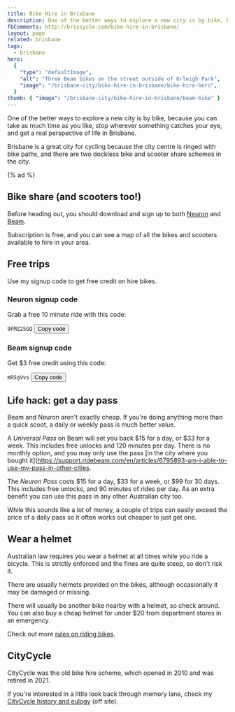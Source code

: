 ```yaml
---
title: Bike Hire in Brisbane
description: One of the better ways to explore a new city is by bike, because you can take as much time as you like to stop wherever something catches your eye.
fbComments: http://briscycle.com/bike-hire-in-brisbane/
layout: page
related: brisbane
tags:
  - brisbane
hero:
  {
    "type": "defaultImage",
    "alt": "Three Beam bikes on the street outside of Orleigh Park",
    "image": "/brisbane-city/bike-hire-in-brisbane/bike-hire-hero",
  }
thumb: { "image": "/brisbane-city/bike-hire-in-brisbane/beam-bike" }
---
```


One of the better ways to explore a new city is by bike, because you can take as much time as you like, stop wherever something catches your eye, and get a real perspective of life in Brisbane.

Brisbane is a great city for cycling because the city centre is ringed with bike paths, and there are two dockless bike and scooter share schemes in the city.

{% ad %}

## Bike share (and scooters too!)

Before heading out, you should download and sign up to both [Neuron](https://www.rideneuron.com/) and [Beam](https://www.ridebeam.com/).

Subscription is free, and you can see a map of all the bikes and scooters available to hire in your area.

## Free trips

Use my signup code to get free credit on hire bikes.

<div class="card">
<div class="card__link">
<div class="card__content">
<div class="sidebyside">
<div>
<h3>Neuron signup code</h3>

<p>Grab a free 10 minute ride with this code:</p>

<aside class="copy-code">
  <code id="neuron-code" class="copy-code__text">9FMZ25GQ</code>
  <button class="copy-code__button" data-clipboard-target="#neuron-code">
  Copy code
  </button>
</aside>

</div>

<div>
<h3>Beam signup code</h3>

<p>Get $3 free credit using this code:</p>

<aside class="copy-code">
  <code id="beam-code" data-owner="ash" class="copy-code__text">mR5gVvs</code>
  <!-- code id="beam-code" data-owner="tae" class="copy-code__text">Az3rHAN</code -->
  <button class="copy-code__button" data-clipboard-target="#beam-code">
  Copy code
  </button>
</aside>
</div>
</div>
</div>
</div>
</div>

## Life hack: get a day pass

Beam and Neuron aren't exactly cheap. If you're doing anything more than a quick scoot, a daily or weekly pass is much better value.

A _Universal Pass_ on Beam will set you back $15 for a day, or $33 for a week. This includes free unlocks and 120 minutes per day. There is no monthly option, and you may only use the pass [in the city where you bought it](https://support.ridebeam.com/en/articles/6795893-am-i-able-to-use-my-pass-in-other-cities.

The _Neuron Pass_ costs $15 for a day, $33 for a week, or $99 for 30 days. This includes free unlocks, and 90 minutes of rides per day. As an extra benefit you can use this pass in any other Australian city too.

While this sounds like a lot of money, a couple of trips can easily exceed the price of a daily pass so it often works out cheaper to just get one.

## Wear a helmet

Australian law requires you wear a helmet at all times while you ride a bicycle. This is strictly enforced and the fines are quite steep, so don't risk it.

There are usually helmets provided on the bikes, although occasionally it may be damaged or missing.

There will usually be another bike nearby with a helmet, so check around. You can also buy a cheap helmet for under $20 from department stores in an emergency.

Check out more [rules on riding bikes](/bicycle-regulation).

## CityCycle

CityCycle was the old bike hire scheme, which opened in 2010 and was retired in 2021.

If you're interested in a little look back through memory lane, check my [CityCycle history and eulogy](https://ash.ms/2022/01/30/brisbane-citycycle/) (off site).
